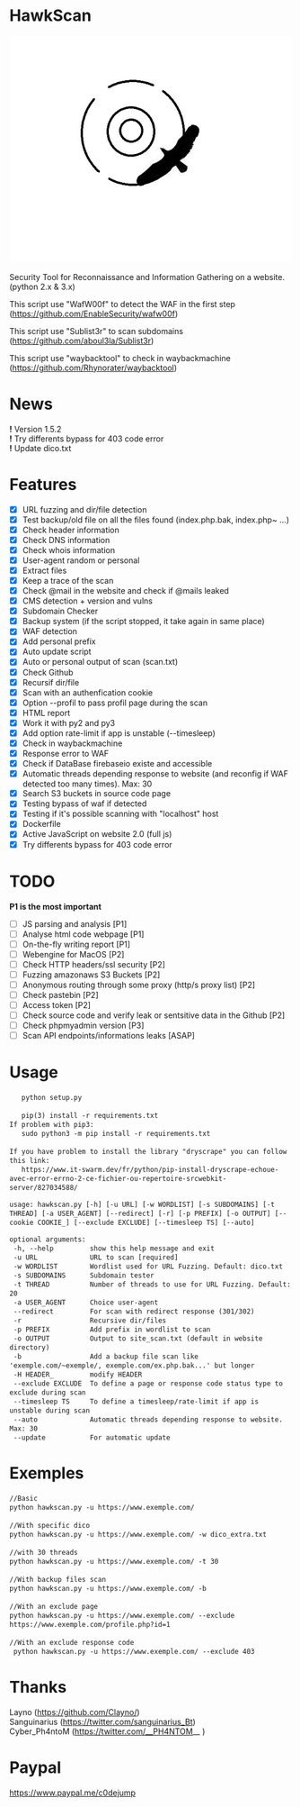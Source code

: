 # HawkScan

![alt tag](https://github.com/c0dejump/HawkScan/blob/master/static/logo.jpg)

Security Tool for Reconnaissance and Information Gathering on a website. (python 2.x & 3.x)

This script use "WafW00f" to detect the WAF in the first step (https://github.com/EnableSecurity/wafw00f)

This script use "Sublist3r" to scan subdomains (https://github.com/aboul3la/Sublist3r)

This script use "waybacktool" to check in waybackmachine (https://github.com/Rhynorater/waybacktool)

# News
**!** Version 1.5.2      
**!** Try differents bypass for 403 code error      
**!** Update dico.txt         

# Features
 - [x] URL fuzzing and dir/file detection
 - [x] Test backup/old file on all the files found (index.php.bak, index.php~ ...)
 - [x] Check header information
 - [x] Check DNS information
 - [x] Check whois information
 - [x] User-agent random or personal
 - [x] Extract files
 - [x] Keep a trace of the scan
 - [x] Check @mail in the website and check if @mails leaked
 - [x] CMS detection + version and vulns
 - [x] Subdomain Checker
 - [x] Backup system (if the script stopped, it take again in same place)
 - [x] WAF detection
 - [x] Add personal prefix
 - [x] Auto update script
 - [x] Auto or personal output of scan (scan.txt)
 - [x] Check Github
 - [x] Recursif dir/file
 - [x] Scan with an authenfication cookie
 - [x] Option --profil to pass profil page during the scan
 - [x] HTML report
 - [x] Work it with py2 and py3
 - [x] Add option rate-limit if app is unstable (--timesleep)
 - [x] Check in waybackmachine
 - [x] Response error to WAF
 - [x] Check if DataBase firebaseio existe and accessible
 - [x] Automatic threads depending response to website (and reconfig if WAF detected too many times). Max: 30
 - [x] Search S3 buckets in source code page
 - [x] Testing bypass of waf if detected
 - [x] Testing if it's possible scanning with "localhost" host
 - [x] Dockerfile
 - [x] Active JavaScript on website 2.0 (full js)
 - [x] Try differents bypass for 403 code error
 
# TODO 
**P1 is the most important**

 - [ ] JS parsing and analysis [P1]
 - [ ] Analyse html code webpage [P1]
 - [ ] On-the-fly writing report [P1]
 - [ ] Webengine for MacOS [P2]
 - [ ] Check HTTP headers/ssl security [P2]
 - [ ] Fuzzing amazonaws S3 Buckets [P2]
 - [ ] Anonymous routing through some proxy (http/s proxy list) [P2]
 - [ ] Check pastebin [P2]
 - [ ] Access token [P2]
 - [ ] Check source code and verify leak or sentsitive data in the Github [P2]
 - [ ] Check phpmyadmin version [P3]
 - [ ] Scan API endpoints/informations leaks [ASAP]
 
 # Usage
 > 
       python setup.py

       pip(3) install -r requirements.txt 
    If problem with pip3:    
       sudo python3 -m pip install -r requirements.txt

    If you have problem to install the library "dryscrape" you can follow this link:
       https://www.it-swarm.dev/fr/python/pip-install-dryscrape-echoue-avec-error-errno-2-ce-fichier-ou-repertoire-srcwebkit-server/827034588/
 > 
  
 >
     
    usage: hawkscan.py [-h] [-u URL] [-w WORDLIST] [-s SUBDOMAINS] [-t THREAD] [-a USER_AGENT] [--redirect] [-r] [-p PREFIX] [-o OUTPUT] [--cookie COOKIE_] [--exclude EXCLUDE] [--timesleep TS] [--auto]
 
 > 
 
    optional arguments: 
     -h, --help         show this help message and exit
     -u URL             URL to scan [required]
     -w WORDLIST        Wordlist used for URL Fuzzing. Default: dico.txt
     -s SUBDOMAINS      Subdomain tester
     -t THREAD          Number of threads to use for URL Fuzzing. Default: 20
     -a USER_AGENT      Choice user-agent 
     --redirect         For scan with redirect response (301/302) 
     -r                 Recursive dir/files      
     -p PREFIX          Add prefix in wordlist to scan      
     -o OUTPUT          Output to site_scan.txt (default in website directory)       
     -b                 Add a backup file scan like 'exemple.com/~exemple/, exemple.com/ex.php.bak...' but longer             
     -H HEADER_         modify HEADER              
     --exclude EXCLUDE  To define a page or response code status type to exclude during scan                                            
     --timesleep TS     To define a timesleep/rate-limit if app is unstable during scan                                 
     --auto             Automatic threads depending response to website. Max: 30      
     --update           For automatic update

 >

# Exemples

 >
    //Basic
    python hawkscan.py -u https://www.exemple.com/

    //With specific dico
    python hawkscan.py -u https://www.exemple.com/ -w dico_extra.txt

    //with 30 threads
    python hawkscan.py -u https://www.exemple.com/ -t 30

    //With backup files scan
    python hawkscan.py -u https://www.exemple.com/ -b

    //With an exclude page
    python hawkscan.py -u https://www.exemple.com/ --exclude https://www.exemple.com/profile.php?id=1

    //With an exclude response code
     python hawkscan.py -u https://www.exemple.com/ --exclude 403

 >

# Thanks
Layno (https://github.com/Clayno/)      
Sanguinarius (https://twitter.com/sanguinarius_Bt)        
Cyber_Ph4ntoM (https://twitter.com/__PH4NTOM__ )  

# Paypal

https://www.paypal.me/c0dejump

